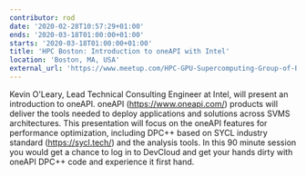 ```yaml
---
contributor: rod
date: '2020-02-28T10:57:29+01:00'
ends: '2020-03-18T01:00:00+01:00'
starts: '2020-03-18T01:00:00+01:00'
title: 'HPC Boston: Introduction to oneAPI with Intel'
location: 'Boston, MA, USA'
external_url: 'https://www.meetup.com/HPC-GPU-Supercomputing-Group-of-Boston/events/269005766/'
---
```


Kevin O'Leary, Lead Technical Consulting Engineer at Intel, will present an introduction to oneAPI.
oneAPI (https://www.oneapi.com/) products will deliver the tools needed to deploy applications and solutions across SVMS
architectures. This presentation will focus on the oneAPI features for performance optimization, including DPC++ based
on SYCL industry standard (https://sycl.tech/) and the analysis tools. In this 90 minute session you would get a chance
to log in to DevCloud and get your hands dirty with oneAPI DPC++ code and experience it first hand.
